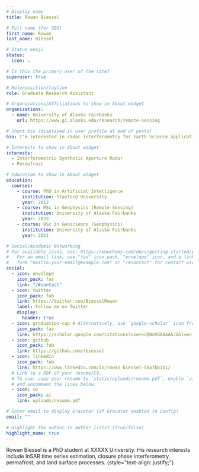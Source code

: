 ```yaml
---
# Display name
title: Rowan Biessel

# Full name (for SEO)
first_name: Rowan
last_name: Biessel

# Status emoji
status:
  icon: ☕️

# Is this the primary user of the site?
superuser: true

# Role/position/tagline
role: Graduate Research Assistant

# Organizations/Affiliations to show in About widget
organizations:
  - name: University of Alaska Fairbanks
    url: https://www.gi.alaska.edu/research/remote-sensing

# Short bio (displayed in user profile at end of posts)
bio: I'm interested in radar interferometry for Earth Science applications.

# Interests to show in About widget
interests:
  - Interferometric Synthetic Aperture Radar
  - Permafrost

# Education to show in About widget
education:
  courses:
    - course: PhD in Artificial Intelligence
      institution: Stanford University
      year: 2012
    - course: MSc in Geophysics (Remote Sensing)
      institution: University of Alaska Fairbanks
      year: 2023
    - course: BSc in Geoscience (Geophysics)
      institution: University of Alaska Fairbanks
      year: 2021

# Social/Academic Networking
# For available icons, see: https://wowchemy.com/docs/getting-started/page-builder/#icons
#   For an email link, use "fas" icon pack, "envelope" icon, and a link in the
#   form "mailto:your-email@example.com" or "/#contact" for contact widget.
social:
  - icon: envelope
    icon_pack: fas
    link: "/#contact"
  - icon: twitter
    icon_pack: fab
    link: https://twitter.com/BiesselRowan
    label: Follow me on Twitter
    display:
      header: true
  - icon: graduation-cap # Alternatively, use `google-scholar` icon from `ai` icon pack
    icon_pack: fas
    link: https://scholar.google.com/citations?user=dQWmVG8AAAAJ&hl=en
  - icon: github
    icon_pack: fab
    link: https://github.com/rbiessel
  - icon: linkedin
    icon_pack: fab
    link: https://www.linkedin.com/in/rowan-biessel-58a7bb1b1/
  # Link to a PDF of your resume/CV.
  # To use: copy your resume to `static/uploads/resume.pdf`, enable `ai` icons in `params.yaml`,
  # and uncomment the lines below.
  - icon: cv
    icon_pack: ai
    link: uploads/resume.pdf

# Enter email to display Gravatar (if Gravatar enabled in Config)
email: ""

# Highlight the author in author lists? (true/false)
highlight_name: true
---
```


Rowan Biessel is a PhD student at XXXXX University. His research interests include InSAR time series estimation, closure phase interferometry, permafrost, and land surface processes.
{style="text-align: justify;"}
